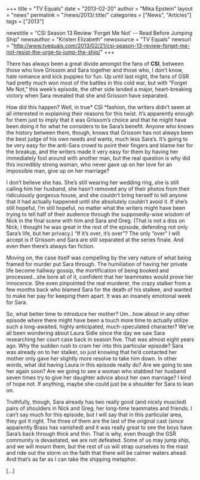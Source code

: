 +++
title = "TV Equals"
date = "2013-02-20"
author = "Mika Epstein"
layout = "news"
permalink = "/news/2013/:title/"
categories = ["News", "Articles"]
tags = ["2013"]

newstitle = "CSI Season 13 Review 'Forget Me Not' -- Read Before Jumping Ship"
newsauthor = "Kristen Elizabeth"
newssource = "TV Equals"
newsurl = "http://www.tvequals.com/2013/02/21/csi-season-13-review-forget-me-not-resist-the-urge-to-jump-the-ship/"
+++

There has always been a great divide amongst the fans of **CSI**, between those who love Grissom and Sara together and those who, I don’t know, hate romance and kick puppies for fun. Up until last night, the fans of GSR had pretty much won most of the battles in this cold war, but with “Forget Me Not,” this week’s episode, the other side landed a major, heart-breaking victory when Sara revealed that she and Grissom have separated.

How did this happen? Well, in true* CSI *fashion, the writers didn’t seem at all interested in explaining their reasons for this twist. It’s apparently enough for them just to imply that it was Grissom’s choice and that he might have been doing it for what he considers to be Sara’s benefit. Anyone who knows the history between them, though, knows that Grissom has not always been the best judge of his own needs and wants, much less Sara’s. It’s going to be very easy for the anti-Sara crowd to point their fingers and blame her for the breakup, and the writers made it very easy for them by having her immediately fool around with another man, but the real question is why did this incredibly strong woman, who never gave up on her love for an impossible man, give up on her marriage?

I don’t believe she has. She’s still wearing her wedding ring, she is still calling him her husband, she hasn’t removed any of their photos from their ridiculously gorgeous house, and she couldn’t bring herself to tell anyone that it had actually happened until she absolutely couldn’t avoid it. If she’s still hopeful, I’m still hopeful, no matter what the writers might have been trying to tell half of their audience through the supposedly-wise wisdom of Nick in the final scene with him and Sara and Greg. (That is not a diss on Nick; I thought he was great in the rest of the episode, defending not only Sara’s life, but her privacy.) “If it’s over, it’s over”? The only “over” I will accept is if Grissom and Sara are still separated at the series finale. And even then there’s always fan fiction.

Moving on, the case itself was compelling by the very nature of what being framed for murder put Sara through. The humiliation of having her private life become hallway gossip, the mortification of being booked and processed…she bore all of it, confident that her teammates would prove her innocence. She even pinpointed the real murderer, the crazy stalker from a few months back who blamed Sara for the death of his stalkee, and wanted to make her pay for keeping them apart. It was an insanely emotional week for Sara.

So, what better time to introduce her mother? Um…how about in any other episode where there might have been a touch more time to actually utilize such a long-awaited, highly anticipated, much-speculated character? We’ve all been wondering about Laura Sidle since the day we saw Sara researching her court case back in season five. That was almost eight years ago. Why the sudden rush to cram her into this particular episode? Sara was already on to her stalker, so just knowing that he’d contacted her mother only gave her slightly more resolve to take him down. In other words, what did having Laura in this episode really do? Are we going to see her again soon? Are we going to see a woman who stabbed her husband seven times try to give her daughter advice about her own marriage? I kind of hope not. If anything, maybe she could just be a shoulder for Sara to lean on.

Truthfully, though, Sara already has two really good (and nicely muscled) pairs of shoulders in Nick and Greg, her long-time teammates and friends. I can’t say much for this episode, but I will say that in this particular area, they got it right. The three of them are the last of the original cast (since apparently Brass has vanished) and it was really great to see the boys have Sara’s back through thick and thin. That is why, even though the GSR community is devastated, we are not defeated. Some of us may jump ship, and we will mourn them, but the rest of us will strap ourselves to the mast and ride out the storm on the faith that there will be calmer waters ahead. And that’s as far as I can take the shipping metaphor.

[...]

